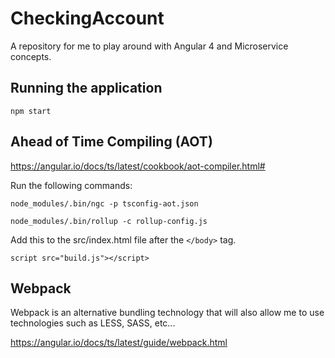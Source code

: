 # CheckingAccount
A repository for me to play around with Angular 4 and Microservice concepts.

## Running the application

`npm start`

## Ahead of Time Compiling (AOT)

https://angular.io/docs/ts/latest/cookbook/aot-compiler.html#

Run the following commands:

`node_modules/.bin/ngc -p tsconfig-aot.json`

`node_modules/.bin/rollup -c rollup-config.js`

Add this to the src/index.html file after the `</body>` tag.

`script src="build.js"></script>`

## Webpack 
Webpack is an alternative bundling technology that will also allow me to use technologies such as LESS, SASS, etc...

https://angular.io/docs/ts/latest/guide/webpack.html

